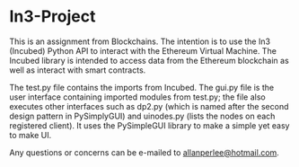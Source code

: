 # In3-Project

This is an assignment from Blockchains. The intention is to use the In3 (Incubed) Python API to interact with the Ethereum Virtual Machine. The Incubed library is intended to access data from the Ethereum blockchain as well as interact with smart contracts.

The test.py file contains the imports from Incubed. The gui.py file is the user interface containing imported modules from test.py; the file also executes other interfaces such as dp2.py (which is named after the second design pattern in PySimplyGUI) and uinodes.py (lists the nodes on each registered client). It uses the PySimpleGUI library to make a simple yet easy to make UI. 

Any questions or concerns can be e-mailed to allanperlee@hotmail.com. 
